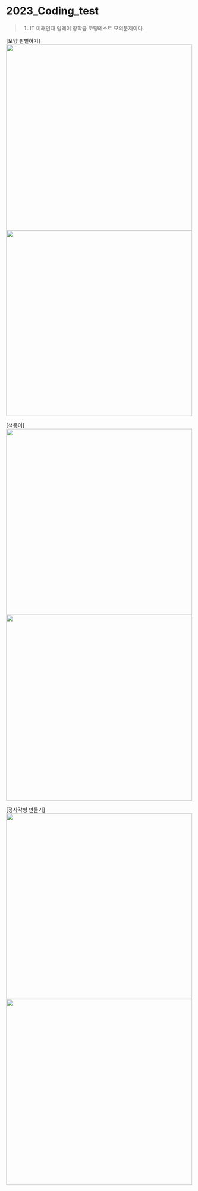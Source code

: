 # 2023_Coding_test
>1. IT 미래인재 릴레이 장학금 코딩테스트 모의문제이다.

[모양 판별하기] \
<img src= "https://github.com/park-sangeun/NHN_Coding_test/assets/90459890/b0996f51-6365-4a9c-8c33-791e2c238224" width="500">
<img src="https://github.com/park-sangeun/NHN_Coding_test/assets/90459890/584fdd51-a128-4b83-9dbe-b0fc56885c0e" width="500"> 

[색종이] \
<img src="https://github.com/park-sangeun/NHN_Coding_test/assets/90459890/af5ca06c-66ad-4e9e-bc72-cda83d979fac" width="500">
<img src="https://github.com/park-sangeun/NHN_Coding_test/assets/90459890/5fbf6fc9-21f9-4ce2-acc9-e4e299b81c5f" width="500"> 

[정사각형 만들기] \
<img src="https://github.com/park-sangeun/NHN_Coding_test/assets/90459890/d96c499c-9a8f-48a9-affa-7be65730c8cc" width="500">
<img src="https://github.com/park-sangeun/NHN_Coding_test/assets/90459890/7e5247d5-7430-4df5-a2a5-639d747e4653" width="500"> 


